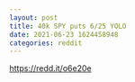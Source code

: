 ```yaml
--- 
layout: post 
title: 40k SPY puts 6/25 YOLO 
date: 2021-06-23 1624458948 
categories: reddit 
--- 
```

https://redd.it/o6e20e